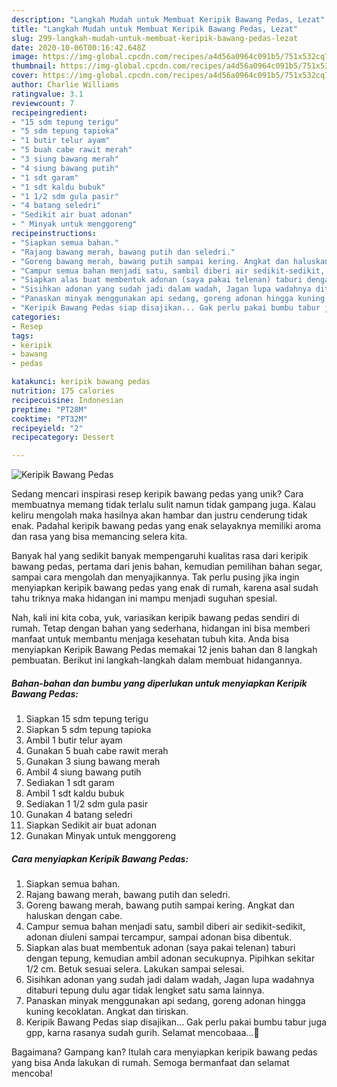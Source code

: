 ```yaml
---
description: "Langkah Mudah untuk Membuat Keripik Bawang Pedas, Lezat"
title: "Langkah Mudah untuk Membuat Keripik Bawang Pedas, Lezat"
slug: 299-langkah-mudah-untuk-membuat-keripik-bawang-pedas-lezat
date: 2020-10-06T00:16:42.648Z
image: https://img-global.cpcdn.com/recipes/a4d56a0964c091b5/751x532cq70/keripik-bawang-pedas-foto-resep-utama.jpg
thumbnail: https://img-global.cpcdn.com/recipes/a4d56a0964c091b5/751x532cq70/keripik-bawang-pedas-foto-resep-utama.jpg
cover: https://img-global.cpcdn.com/recipes/a4d56a0964c091b5/751x532cq70/keripik-bawang-pedas-foto-resep-utama.jpg
author: Charlie Williams
ratingvalue: 3.1
reviewcount: 7
recipeingredient:
- "15 sdm tepung terigu"
- "5 sdm tepung tapioka"
- "1 butir telur ayam"
- "5 buah cabe rawit merah"
- "3 siung bawang merah"
- "4 siung bawang putih"
- "1 sdt garam"
- "1 sdt kaldu bubuk"
- "1 1/2 sdm gula pasir"
- "4 batang seledri"
- "Sedikit air buat adonan"
- " Minyak untuk menggoreng"
recipeinstructions:
- "Siapkan semua bahan."
- "Rajang bawang merah, bawang putih dan seledri."
- "Goreng bawang merah, bawang putih sampai kering. Angkat dan haluskan dengan cabe."
- "Campur semua bahan menjadi satu, sambil diberi air sedikit-sedikit, adonan diuleni sampai tercampur, sampai adonan bisa dibentuk."
- "Siapkan alas buat membentuk adonan (saya pakai telenan) taburi dengan tepung, kemudian ambil adonan secukupnya. Pipihkan sekitar 1/2 cm. Betuk sesuai selera. Lakukan sampai selesai."
- "Sisihkan adonan yang sudah jadi dalam wadah, Jagan lupa wadahnya ditaburi tepung dulu agar tidak lengket satu sama lainnya."
- "Panaskan minyak menggunakan api sedang, goreng adonan hingga kuning kecoklatan. Angkat dan tiriskan."
- "Keripik Bawang Pedas siap disajikan... Gak perlu pakai bumbu tabur juga gpp, karna rasanya sudah gurih. Selamat mencobaaa...🤗"
categories:
- Resep
tags:
- keripik
- bawang
- pedas

katakunci: keripik bawang pedas 
nutrition: 175 calories
recipecuisine: Indonesian
preptime: "PT28M"
cooktime: "PT32M"
recipeyield: "2"
recipecategory: Dessert

---
```



![Keripik Bawang Pedas](https://img-global.cpcdn.com/recipes/a4d56a0964c091b5/751x532cq70/keripik-bawang-pedas-foto-resep-utama.jpg)

Sedang mencari inspirasi resep keripik bawang pedas yang unik? Cara membuatnya memang tidak terlalu sulit namun tidak gampang juga. Kalau keliru mengolah maka hasilnya akan hambar dan justru cenderung tidak enak. Padahal keripik bawang pedas yang enak selayaknya memiliki aroma dan rasa yang bisa memancing selera kita.

Banyak hal yang sedikit banyak mempengaruhi kualitas rasa dari keripik bawang pedas, pertama dari jenis bahan, kemudian pemilihan bahan segar, sampai cara mengolah dan menyajikannya. Tak perlu pusing jika ingin menyiapkan keripik bawang pedas yang enak di rumah, karena asal sudah tahu triknya maka hidangan ini mampu menjadi suguhan spesial.




Nah, kali ini kita coba, yuk, variasikan keripik bawang pedas sendiri di rumah. Tetap dengan bahan yang sederhana, hidangan ini bisa memberi manfaat untuk membantu menjaga kesehatan tubuh kita. Anda bisa menyiapkan Keripik Bawang Pedas memakai 12 jenis bahan dan 8 langkah pembuatan. Berikut ini langkah-langkah dalam membuat hidangannya.

<!--inarticleads1-->

##### Bahan-bahan dan bumbu yang diperlukan untuk menyiapkan Keripik Bawang Pedas:

1. Siapkan 15 sdm tepung terigu
1. Siapkan 5 sdm tepung tapioka
1. Ambil 1 butir telur ayam
1. Gunakan 5 buah cabe rawit merah
1. Gunakan 3 siung bawang merah
1. Ambil 4 siung bawang putih
1. Sediakan 1 sdt garam
1. Ambil 1 sdt kaldu bubuk
1. Sediakan 1 1/2 sdm gula pasir
1. Gunakan 4 batang seledri
1. Siapkan Sedikit air buat adonan
1. Gunakan  Minyak untuk menggoreng




<!--inarticleads2-->

##### Cara menyiapkan Keripik Bawang Pedas:

1. Siapkan semua bahan.
1. Rajang bawang merah, bawang putih dan seledri.
1. Goreng bawang merah, bawang putih sampai kering. Angkat dan haluskan dengan cabe.
1. Campur semua bahan menjadi satu, sambil diberi air sedikit-sedikit, adonan diuleni sampai tercampur, sampai adonan bisa dibentuk.
1. Siapkan alas buat membentuk adonan (saya pakai telenan) taburi dengan tepung, kemudian ambil adonan secukupnya. Pipihkan sekitar 1/2 cm. Betuk sesuai selera. Lakukan sampai selesai.
1. Sisihkan adonan yang sudah jadi dalam wadah, Jagan lupa wadahnya ditaburi tepung dulu agar tidak lengket satu sama lainnya.
1. Panaskan minyak menggunakan api sedang, goreng adonan hingga kuning kecoklatan. Angkat dan tiriskan.
1. Keripik Bawang Pedas siap disajikan... Gak perlu pakai bumbu tabur juga gpp, karna rasanya sudah gurih. Selamat mencobaaa...🤗




Bagaimana? Gampang kan? Itulah cara menyiapkan keripik bawang pedas yang bisa Anda lakukan di rumah. Semoga bermanfaat dan selamat mencoba!
